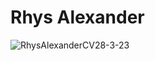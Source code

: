 # Rhys Alexander

![RhysAlexanderCV28-3-23](https://user-images.githubusercontent.com/54585720/229301865-5fd5489d-0bf4-4710-9055-276ff6a8eb40.jpg)
